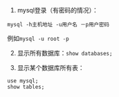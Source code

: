 1. mysql登录（有密码的情况）：
```
mysql -h主机地址 -u用户名 －p用户密码
``` 
例如`mysql -u root -p`

2. 显示所有数据库：`show databases;`

3. 显示某个数据库所有表： 
```
use mysql;
show tables;
```